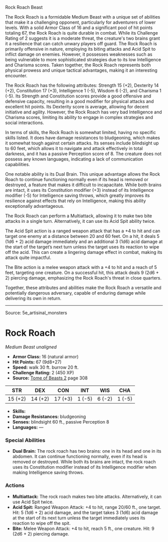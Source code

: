 <MonsterName/>Rock Roach</MonsterName>
<CreatureType/>Beast</CreatureType>

<summary>The Rock Roach is a formidable Medium Beast with a unique set of abilities that make it a challenging opponent, particularly for adventurers of lower levels. With a solid Armor Class of 16 and a significant pool of hit points totaling 67, the Rock Roach is quite durable in combat. While its Challenge Rating of 2 suggests it is a moderate threat, the creature's two brains grant it a resilience that can catch unwary players off guard. The Rock Roach is primarily offensive in nature, employing its biting attacks and Acid Spit to inflict damage on enemies. However, it possesses weaknesses such as being vulnerable to more sophisticated strategies due to its low Intelligence and Charisma scores. Taken together, the Rock Roach represents both physical prowess and unique tactical advantages, making it an interesting encounter.</summary>

<detail>

The Rock Roach has the following attributes: Strength 15 (+2), Dexterity 14 (+2), Constitution 17 (+3), Intelligence 1 (-5), Wisdom 6 (-2), and Charisma 1 (-5). Its Strength and Constitution scores provide a good offensive and defensive capacity, resulting in a good modifier for physical attacks and excellent hit points. Its Dexterity score is average, allowing for decent initiative and agility. However, the Rock Roach has very bad Intelligence and Charisma scores, limiting its ability to engage in complex strategies and social interactions.

In terms of skills, the Rock Roach is somewhat limited, having no specific skills listed. It does have damage resistances to bludgeoning, which makes it somewhat tough against certain attacks. Its senses include blindsight up to 60 feet, which allows it to navigate and attack effectively in total darkness, and it has a passive Perception score of 8. The creature does not possess any known languages, indicating a lack of communication capabilities.

One notable ability is its Dual Brain. This unique advantage allows the Rock Roach to continue functioning normally even if its head is removed or destroyed, a feature that makes it difficult to incapacitate. While both brains are intact, it uses its Constitution modifier (+3) instead of its Intelligence modifier (-5) for Intelligence saving throws, which greatly improves its resilience against effects that rely on Intelligence, making this ability exceptionally advantageous.

The Rock Roach can perform a Multiattack, allowing it to make two bite attacks in a single turn. Alternatively, it can use its Acid Spit ability twice. 

The Acid Spit action is a ranged weapon attack that has a +4 to hit and can target one enemy at a distance between 20 and 60 feet. On a hit, it deals 5 (1d6 + 2) acid damage immediately and an additional 3 (1d6) acid damage at the start of the target’s next turn unless the target uses its reaction to wipe off the acid. This can create a lingering damage effect in combat, making its attack quite impactful. 

The Bite action is a melee weapon attack with a +4 to hit and a reach of 5 feet, targeting one creature. On a successful hit, this attack deals 9 (2d6 + 2) piercing damage, emphasizing the Rock Roach's threat in close quarters. 

Together, these attributes and abilities make the Rock Roach a versatile and potentially dangerous adversary, capable of enduring damage while delivering its own in return.</detail>



---

Source: 5e_artisinal_monsters

# Rock Roach

*Medium* *Beast* *unaligned*

- **Armor Class:** 16 (natural armor)
- **Hit Points:** 67 (9d8+27)
- **Speed:** walk 30 ft. burrow 20 ft.
- **Challenge Rating:** 2 (450 XP)
- **Source:** [Tome of Beasts 2](https://koboldpress.com/kpstore/product/tome-of-beasts-2-for-5th-edition) page 308

| STR | DEX | CON | INT | WIS | CHA |
| --- | --- | --- | --- | --- | --- |
| 15 (+2) | 14 (+2) | 17 (+3) | 1 (-5) | 6 (-2) | 1 (-5) |

- **Skills:** 
- **Damage Resistances:** bludgeoning
- **Senses:** blindsight 60 ft., passive Perception 8
- **Languages:** —

### Special Abilities

- **Dual Brain:** The rock roach has two brains: one in its head and one in its abdomen. It can continue functioning normally, even if its head is removed or destroyed. While both its brains are intact, the rock roach uses its Constitution modifier instead of its Intelligence modifier when making Intelligence saving throws.

### Actions

- **Multiattack:** The rock roach makes two bite attacks. Alternatively, it can use Acid Spit twice.
- **Acid Spit:** Ranged Weapon Attack: +4 to hit, range 20/60 ft., one target. Hit: 5 (1d6 + 2) acid damage, and the target takes 3 (1d6) acid damage at the start of its next turn unless the target immediately uses its reaction to wipe off the spit.
- **Bite:** Melee Weapon Attack: +4 to hit, reach 5 ft., one creature. Hit: 9 (2d6 + 2) piercing damage.




